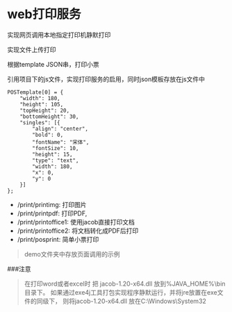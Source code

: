 # web打印服务

实现网页调用本地指定打印机静默打印

实现文件上传打印

根据template JSON串，打印小票

引用项目下的js文件，实现打印服务的启用，同时json模板存放在js文件中
```
POSTemplate[0] = {
    "width": 180,
	"height": 105,
	"topHeight": 20,
	"bottomHeight": 30,
	"singles": [{
		"align": "center",
		"bold": 0,
		"fontName": "宋体",
		"fontSize": 10,
		"height": 15,
		"type": "text",
		"width": 180,
		"x": 0,
		"y": 0
	}]
};
```
+ /print/printimg: 打印图片
+ /print/printpdf: 打印PDF,
+ /print/printoffice1: 使用jacob直接打印文档
+ /print/printoffice2: 将文档转化成PDF后打印
+ /print/posprint: 简单小票打印  

>demo文件夹中存放页面调用的示例

###注意

>在打印word或者excel时 把 jacob-1.20-x64.dll 放到%JAVA_HOME%\bin目录下。
>如果通过exe4j工具打包实现程序静默运行，并将jre放置在exe文件的同级下，
>则将jacob-1.20-x64.dll 放在C:\Windows\System32 
